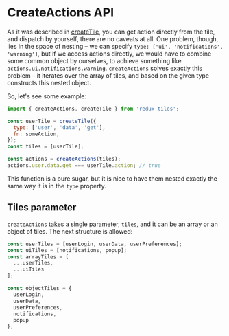 # CreateActions API

As it was described in [createTile](./createTile.md), you can get action directly from the tile, and dispatch by yourself, there are no caveats at all. One problem, though, lies in the space of nesting – we can specify `type: ['ui', 'notifications', 'warning']`, but if we access actions directly, we would have to combine some common object by ourselves, to achieve something like `actions.ui.notifications.warning`. `createActions` solves exactly this problem – it iterates over the array of tiles, and based on the given type constructs this nested object.

So, let's see some example:

```javascript
import { createActions, createTile } from 'redux-tiles';

const userTile = createTile({
  type: ['user', 'data', 'get'],
  fn: someAction,
});
const tiles = [userTile];

const actions = createActions(tiles);
actions.user.data.get === userTile.action; // true
```

This function is a pure sugar, but it is nice to have them nested exactly the same way it is in the `type` property.

## Tiles parameter

`createActions` takes a single parameter, `tiles`, and it can be an array or an object of tiles. The next structure is allowed:

```javascript
const userTiles = [userLogin, userData, userPreferences];
const uiTiles = [notifications, popup];
const arrayTiles = [
  ...userTiles,
  ...uiTiles
];

const objectTiles = {
  userLogin,
  userData,
  userPreferences,
  notifications,
  popup
};
```
